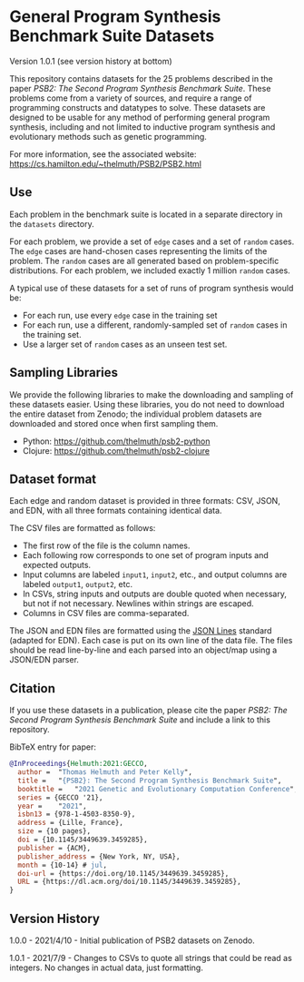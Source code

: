 # General Program Synthesis Benchmark Suite Datasets

Version 1.0.1 (see version history at bottom)

This repository contains datasets for the 25 problems described in the paper *PSB2: The Second Program Synthesis Benchmark Suite*. These problems come from a variety of sources, and require a range of programming constructs and datatypes to solve. These datasets are designed to be usable for any method of performing general program synthesis, including and not limited to inductive program synthesis and evolutionary methods such as genetic programming.

For more information, see the associated website: https://cs.hamilton.edu/~thelmuth/PSB2/PSB2.html

## Use

Each problem in the benchmark suite is located in a separate directory in the `datasets` directory.

For each problem, we provide a set of `edge` cases and a set of `random` cases. The `edge` cases are hand-chosen cases representing the limits of the problem. The `random` cases are all generated based on problem-specific distributions. For each problem, we included exactly 1 million `random` cases.

A typical use of these datasets for a set of runs of program synthesis would be:

- For each run, use every `edge` case in the training set
- For each run, use a different, randomly-sampled set of `random` cases in the training set.
- Use a larger set of `random` cases as an unseen test set.

## Sampling Libraries

We provide the following libraries to make the downloading and sampling of these datasets easier. Using these libraries, you do not need to download the entire dataset from Zenodo; the individual problem datasets are downloaded and stored once when first sampling them.

- Python: https://github.com/thelmuth/psb2-python
- Clojure: https://github.com/thelmuth/psb2-clojure

## Dataset format

Each edge and random dataset is provided in three formats: CSV, JSON, and EDN, with all three formats containing identical data.

The CSV files are formatted as follows:

- The first row of the file is the column names.
- Each following row corresponds to one set of program inputs and expected outputs.
- Input columns are labeled `input1`, `input2`, etc., and output columns are labeled `output1`, `output2`, etc.
- In CSVs, string inputs and outputs are double quoted when necessary, but not if not necessary. Newlines within strings are escaped.
- Columns in CSV files are comma-separated.

The JSON and EDN files are formatted using the [JSON Lines](https://jsonlines.org/) standard (adapted for EDN).
Each case is put on its own line of the data file. The files should be read line-by-line and each parsed into an object/map using a JSON/EDN parser.

## Citation

If you use these datasets in a publication, please cite the paper *PSB2: The Second Program Synthesis Benchmark Suite* and include a link to this repository.

BibTeX entry for paper:

```bibtex
@InProceedings{Helmuth:2021:GECCO,
  author =	"Thomas Helmuth and Peter Kelly",
  title =	"{PSB2}: The Second Program Synthesis Benchmark Suite",
  booktitle =	"2021 Genetic and Evolutionary Computation Conference",
  series = {GECCO '21},
  year = 	"2021",
  isbn13 = {978-1-4503-8350-9},
  address = {Lille, France},
  size = {10 pages},
  doi = {10.1145/3449639.3459285},
  publisher = {ACM},
  publisher_address = {New York, NY, USA},
  month = {10-14} # jul,
  doi-url = {https://doi.org/10.1145/3449639.3459285},
  URL = {https://dl.acm.org/doi/10.1145/3449639.3459285},
}
```

## Version History

1.0.0 - 2021/4/10 - Initial publication of PSB2 datasets on Zenodo.

1.0.1 - 2021/7/9 - Changes to CSVs to quote all strings that could be read as integers. No changes in actual data, just formatting.
